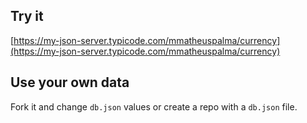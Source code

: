 ## Try it

[https://my-json-server.typicode.com/mmatheuspalma/currency](https://my-json-server.typicode.com/mmatheuspalma/currency)

## Use your own data

Fork it and change `db.json` values or create a repo with a `db.json` file.

